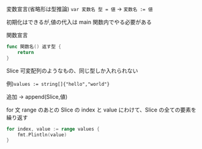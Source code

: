 変数宣言(省略形は型推論)
`var 変数名 型 = 値` → `変数名 := 値`

初期化はできるが,値の代入は main 関数内でやる必要がある

関数宣言

```go
func 関数名() 返す型 {
    return
}
```

Slice 可変配列のようなもの、同じ型しか入れられない

例)`values := string[]{"hello","world"}`

追加 → append(Slice,値)

for 文
range のあとの Slice の index と value にわけて、Slice の全ての要素を繰り返す

```go
for index, value := range values {
    fmt.Plintln(value)
}
```
